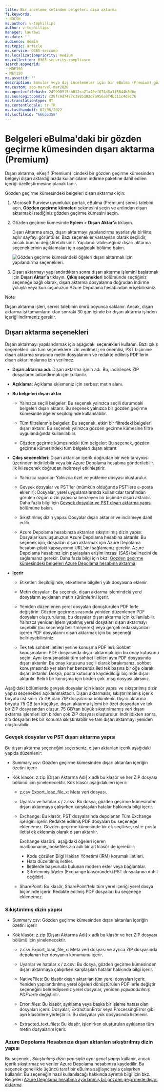 ```yaml
---
title: Bir inceleme setinden belgeleri dışa aktarma
f1.keywords:
- NOCSH
ms.author: v-tophillips
author: v-tophillips
manager: laurawi
ms.date: ''
audience: Admin
ms.topic: article
ms.service: O365-seccomp
ms.localizationpriority: medium
ms.collection: M365-security-compliance
search.appverid:
- MOE150
- MET150
ms.assetid: ''
description: Sunular veya dış incelemeler için bir eBulma (Premium) gözden geçirme kümesinden içerik seçmeyi ve dışarı aktarmayı öğrenin.
ms.custom: seo-marvel-mar2020
ms.openlocfilehash: 249990915cb012ca71a40ef074d8a1f5044b8d6e
ms.sourcegitcommit: c29fc9d7477c3985d02d7a956a9f4b311c4d9c76
ms.translationtype: MT
ms.contentlocale: tr-TR
ms.lasthandoff: 07/06/2022
ms.locfileid: "66635359"
---
```

# <a name="export-documents-from-a-review-set-in-ediscovery-premium"></a>Belgeleri eBulma'daki bir gözden geçirme kümesinden dışarı aktarma (Premium)

Dışarı aktarma, eKeşif (Premium) içindeki bir gözden geçirme kümesinden belgeyi dışarı aktardığınızda kullanıcıların indirme paketine dahil edilen içeriği özelleştirmesine olanak tanır.

Gözden geçirme kümesindeki belgeleri dışarı aktarmak için:

1. Microsoft Purview uyumluluk portalı, eBulma (Premium) servis talebini açın, **Gözden geçirme kümeleri** sekmesini seçin ve ardından dışarı aktarmak istediğiniz gözden geçirme kümesini seçin.

2. Gözden geçirme kümesinde **Eylem** > **Dışarı Aktar'a** tıklayın.

   Dışarı Aktarma aracı, dışarı aktarmayı yapılandırma ayarlarıyla birlikte açılır sayfayı görüntüler. Bazı seçenekler varsayılan olarak seçilidir, ancak bunları değiştirebilirsiniz. Yapılandırabileceğiniz dışarı aktarma seçeneklerinin açıklamaları için aşağıdaki bölüme bakın.

   ![Gözden geçirme kümesindeki öğeleri dışarı aktarmak için yapılandırma seçenekleri.](../media/bcfc72c7-4a01-4697-9e16-2965b7f04fdb.png)

3. Dışarı aktarmayı yapılandırdıktan sonra dışarı aktarma işlemini başlatmak için **Dışarı Aktar'a** tıklayın. **Çıkış seçenekleri** bölümünde seçtiğiniz seçeneğe bağlı olarak, dışarı aktarma dosyalarına doğrudan indirme yoluyla veya kuruluşunuzun Azure Depolama hesabından erişebilirsiniz.

> [!NOTE]
> Dışarı aktarma işleri, servis talebinin ömrü boyunca saklanır. Ancak, dışarı aktarma işi tamamlandıktan sonraki 30 gün içinde bir dışarı aktarma işinden içeriği indirmeniz gerekir.

## <a name="export-options"></a>Dışarı aktarma seçenekleri

Dışarı aktarmayı yapılandırmak için aşağıdaki seçenekleri kullanın. Bazı çıkış seçenekleri için tüm seçeneklere izin verilmez; en önemlisi, PST biçimine dışarı aktarma sırasında metin dosyalarının ve redakte edilmiş PDF'lerin dışarı aktarılmalarına izin verilmez.

- **Dışarı aktarma adı**: Dışarı aktarma işinin adı. Bu, indirilecek ZIP dosyalarını adlandırmak için kullanılır.

- **Açıklama**: Açıklama eklemeniz için serbest metin alanı.

- **Bu belgeleri dışarı aktar**

  - Yalnızca seçili belgeler: Bu seçenek yalnızca seçili durumdaki belgeleri dışarı aktarır. Bu seçenek yalnızca bir gözden geçirme kümesinde öğeler seçildiğinde kullanılabilir.
  
  - Tüm filtrelenmiş belgeler: Bu seçenek, etkin bir filtredeki belgeleri dışarı aktarır. Bu seçenek yalnızca gözden geçirme kümesine filtre uygulandığında kullanılabilir.
  
  - Gözden geçirme kümesindeki tüm belgeler: Bu seçenek, gözden geçirme kümesindeki tüm belgeleri dışarı aktarır.

- **Çıkış seçenekleri**: Dışarı aktarılan içerik doğrudan bir web tarayıcısı üzerinden indirilebilir veya bir Azure Depolama hesabına gönderilebilir. İlk iki seçenek doğrudan indirmeyi etkinleştirir.
  
  - Yalnızca raporlar: Yalnızca özet ve yükleme dosyası oluşturulur.
  
  - Gevşek dosyalar ve PST'ler (mümkün olduğunda PST'lere e-posta eklenir): Dosyalar, yerel uygulamalarında kullanıcılar tarafından görülen özgün dizin yapısına benzeyen bir biçimde dışarı aktarılır.  Daha fazla bilgi için [Gevşek dosyalar ve PST dışarı aktarma yapısı](#loose-files-and-pst-export-structure) bölümüne bakın.
  
  - Sıkıştırılmış dizin yapısı: Dosyalar dışarı aktarılır ve indirmeye dahil edilir.
  
  - Azure Depolama hesabınıza aktarılan sıkıştırılmış dizin yapısı: Dosyalar kuruluşunuzun Azure Depolama hesabına aktarılır. Bu seçenek için, dosyaları dışarı aktarmak için Azure Depolama hesabınızdaki kapsayıcının URL'sini sağlamanız gerekir. Azure Depolama hesabınız için paylaşılan erişim imzası (SAS) belirtecini de sağlamanız gerekir. Daha fazla bilgi için bkz. [Gözden geçirme kümesindeki belgeleri Azure Depolama hesabına aktarma](download-export-jobs.md).

- **Içerir**
  
  - Etiketler: Seçildiğinde, etiketleme bilgileri yük dosyasına eklenir.
  
  - Metin dosyaları: Bu seçenek, dışarı aktarma işlemindeki yerel dosyaların ayıklanan metin sürümlerini içerir.
  
  - Yeniden düzenlenen yerel dosyaları dönüştürülen PDF'lerle değiştirin: Gözden geçirme sırasında yeniden düzenlenen PDF dosyaları oluşturulursa, bu dosyalar dışarı aktarma için kullanılabilir. Yalnızca yeniden işlem yapılmış yerel dosyaları dışarı aktarmayı seçebilir (bu seçeneği belirtmeyerek) veya gerçek redaksiyonları içeren PDF dosyalarını dışarı aktarmak için bu seçeneği belirleyebilirsiniz.

  - Tek tek sohbet iletileri yerine konuşma PDF'leri: Sohbet konuşmalarını PDF dosyasında dışarı aktarmak için bu onay kutusunu seçin. Aynı konuşmadaki tüm sohbet iletileri aynı PDF dosyasında dışarı aktarılır. Bu onay kutusunu seçili olarak bırakırsanız, sohbet konuşmasında yer alan her benzersiz ileti tek başına bir öğe olarak dışarı aktarılır. Dosya, posta kutusuna kaydedildiği biçimde dışarı aktarılır. Belirli bir konuşma için birden çok .msg dosyası alırsınız.

Aşağıdaki bölümlerde gevşek dosyalar için klasör yapısı ve sıkıştırılmış dizin yapısı seçenekleri açıklanmaktadır. Dışarı aktarmalar, sıkıştırılmamış içerik boyutu üst sınırı 75 GB olan ZIP dosyalarına bölümlenir. Dışarı aktarma boyutu 75 GB'tan küçükse, dışarı aktarma işlemi bir özet dosyadan ve tek bir ZIP dosyasından oluşur. 75 GB'tan büyük sıkıştırılmamış veri dışarı aktarma işlemleri için birden çok ZIP dosyası oluşturulur. İndirildikten sonra, zip dosyaları tek bir konuma sıkıştırılabilir ve tam dışarı aktarmayı yeniden oluşturabilir.

### <a name="loose-files-and-pst-export-structure"></a>Gevşek dosyalar ve PST dışarı aktarma yapısı

Bu dışarı aktarma seçeneğini seçerseniz, dışarı aktarılan içerik aşağıdaki yapıda düzenlenir:

- Summary.csv: Gözden geçirme kümesinden dışarı aktarılan içeriğin özetini içerir

- Kök klasör: z.zip [Dışarı Aktarma Adı] x adlı bu klasör ve her ZIP dosyası bölümü için yinelenecektir. Kök klasör aşağıdakileri içerir:
  
  - z.csv Export_load_file_x: Meta veri dosyası.
  
  - Uyarılar ve hatalar x / z.csv: Bu dosya, gözden geçirme kümesinden dışarı aktarmaya çalışırken karşılaşılan hatalar hakkında bilgi içerir.
  
  - Exchange: Bu klasör, PST dosyalarında depolanan Tüm Exchange içeriğini içerir. Redakte edilmiş PDF dosyaları bu seçeneğe eklenemez. Gözden geçirme kümesinde bir ek seçilirse, üst e-posta iletisi ek eklenmiş olarak dışarı aktarılır.
  
    Exchange klasörü, aşağıdaki öğeleri içeren mailboxname_loosefiles.zip adlı bir alt klasör de içerebilir:

    - Kodu çözülen Bilgi Hakları Yönetimi (IRM) korumalı iletileri.
    - Hata düzeltilmiş iletiler.
    - İletilerde başvuruda bulunan modern ekler veya bağlantılar.
    - Şifrelenmiş öğeler (Exchange klasöründeki PST dosyalarına dahil değildir).
  
  - SharePoint: Bu klasör, SharePoint'teki tüm yerel içeriği yerel dosya biçiminde içerir. Redakte edilmiş PDF dosyaları bu seçeneğe eklenemez.

### <a name="condensed-directory-structure"></a>Sıkıştırılmış dizin yapısı

- Summary.csv: Gözden geçirme kümesinden dışarı aktarılan içeriğin özetini içerir

- Kök klasör: z.zip [Dışarı Aktarma Adı] x adlı bu klasör ve her ZIP dosyası bölümü için yinelenecektir.
  
  - z.csv Export_load_file_x: Meta veri dosyası ve ayrıca ZIP dosyasında depolanan her dosyanın konumunu içerir.
  
  - Uyarılar ve hatalar x / z.csv: Bu dosya, gözden geçirme kümesinden dışarı aktarmaya çalışırken karşılaşılan hatalar hakkında bilgi içerir.

  - NativeFiles: Bu klasör dışarı aktarılan tüm yerel dosyaları içerir. Yeniden yapılandırılmış yerel öğeleri dönüştürülen PDF'lerle değiştir seçeneğini belirlediyseniz yerel dosyalar, yeniden *yapılandırılmış PDF'lerle* değiştirilir.
  
  - Error_files: Bu klasör, ayıklama veya başka bir işleme hatası olan dosyaları içerir. Dosyalar, ExtractionError veya ProcessingError gibi ayrı klasörlere yerleştirilir. Bu dosyalar yük dosyasında listelenir.

  - Extracted_text_files: Bu klasör, işlenirken oluşturulan ayıklanan tüm metin dosyalarını içerir.

### <a name="condensed-directory-structure-exported-to-your-azure-storage-account"></a>Azure Depolama Hesabınıza dışarı aktarılan sıkıştırılmış dizin yapısı

Bu seçenek *, Sıkıştırılmış dizin yapısıyla aynı genel yapıyı* kullanır, ancak içerik sıkıştırmaz ve veriler Azure Depolama hesabınıza kaydedilir. Bu seçenek genellikle üçüncü taraf bir eBulma sağlayıcısıyla çalışırken kullanılır. Bu seçeneğin nasıl kullanılacağı hakkında ayrıntılı bilgi için bkz. Belgeleri [Azure Depolama hesabına ayarlanmış bir gözden geçirmede dışarı aktarma](download-export-jobs.md).
